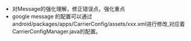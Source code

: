 - 对Message的强化理解，修正错误点，强化重点
- google message 的配置可以通过android/packages/apps/CarrierConfig/assets/xxx.xml进行修改,对应着CarrierConfigManager.java的配置。